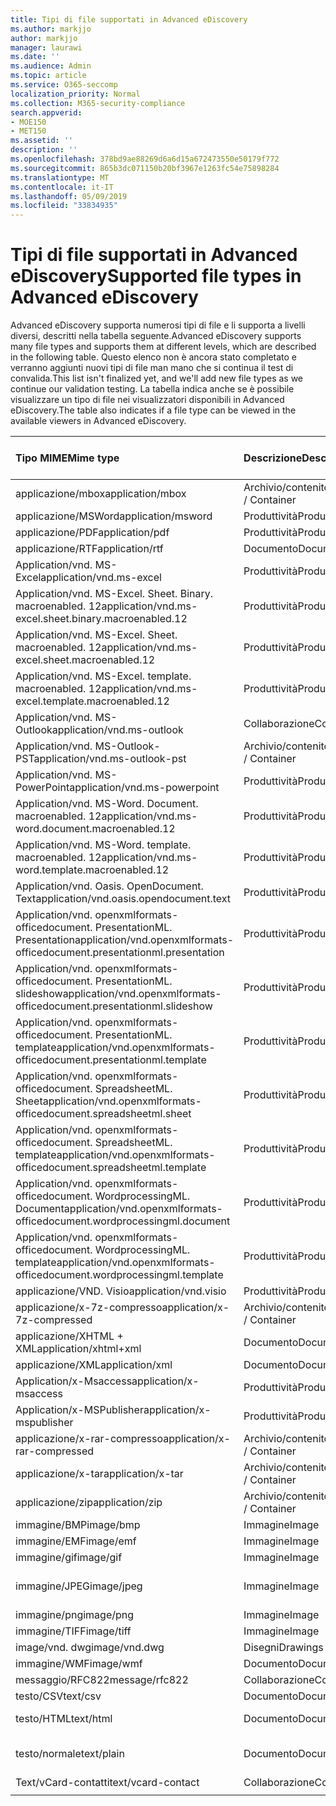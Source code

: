 ```yaml
---
title: Tipi di file supportati in Advanced eDiscovery
ms.author: markjjo
author: markjjo
manager: laurawi
ms.date: ''
ms.audience: Admin
ms.topic: article
ms.service: O365-seccomp
localization_priority: Normal
ms.collection: M365-security-compliance
search.appverid:
- MOE150
- MET150
ms.assetid: ''
description: ''
ms.openlocfilehash: 378bd9ae88269d6a6d15a672473550e50179f772
ms.sourcegitcommit: 865b3dc071150b20bf3967e1263fc54e75898284
ms.translationtype: MT
ms.contentlocale: it-IT
ms.lasthandoff: 05/09/2019
ms.locfileid: "33834935"
---
```

# <a name="supported-file-types-in-advanced-ediscovery"></a><span data-ttu-id="77dfa-102">Tipi di file supportati in Advanced eDiscovery</span><span class="sxs-lookup"><span data-stu-id="77dfa-102">Supported file types in Advanced eDiscovery</span></span>

<span data-ttu-id="77dfa-103">Advanced eDiscovery supporta numerosi tipi di file e li supporta a livelli diversi, descritti nella tabella seguente.</span><span class="sxs-lookup"><span data-stu-id="77dfa-103">Advanced eDiscovery supports many file types and supports them at different levels, which are described in the following table.</span></span> <span data-ttu-id="77dfa-104">Questo elenco non è ancora stato completato e verranno aggiunti nuovi tipi di file man mano che si continua il test di convalida.</span><span class="sxs-lookup"><span data-stu-id="77dfa-104">This list isn't finalized yet, and we'll add new file types as we continue our validation testing.</span></span> <span data-ttu-id="77dfa-105">La tabella indica anche se è possibile visualizzare un tipo di file nei visualizzatori disponibili in Advanced eDiscovery.</span><span class="sxs-lookup"><span data-stu-id="77dfa-105">The table also indicates if a file type can be viewed in the available viewers in Advanced eDiscovery.</span></span>

| <span data-ttu-id="77dfa-106">Tipo MIME</span><span class="sxs-lookup"><span data-stu-id="77dfa-106">Mime type</span></span> | <span data-ttu-id="77dfa-107">Descrizione</span><span class="sxs-lookup"><span data-stu-id="77dfa-107">Description</span></span> | <span data-ttu-id="77dfa-108">Visualizzatore nativo</span><span class="sxs-lookup"><span data-stu-id="77dfa-108">Native viewer</span></span> | <span data-ttu-id="77dfa-109">Visualizzatore di testo</span><span class="sxs-lookup"><span data-stu-id="77dfa-109">Text viewer</span></span> | <span data-ttu-id="77dfa-110">Visualizzatore annotazioni</span><span class="sxs-lookup"><span data-stu-id="77dfa-110">Annotate viewer</span></span> | <span data-ttu-id="77dfa-111">Estrazione del contenitore</span><span class="sxs-lookup"><span data-stu-id="77dfa-111">Container extraction</span></span> | <span data-ttu-id="77dfa-112">Estensioni</span><span class="sxs-lookup"><span data-stu-id="77dfa-112">Extensions</span></span> |
| :- | :- | :- | :- | :- | :- | :- |
| <span data-ttu-id="77dfa-113">applicazione/mbox</span><span class="sxs-lookup"><span data-stu-id="77dfa-113">application/mbox</span></span> | <span data-ttu-id="77dfa-114">Archivio/contenitore</span><span class="sxs-lookup"><span data-stu-id="77dfa-114">Archive / Container</span></span> |  |  |  | <span data-ttu-id="77dfa-115">Sì</span><span class="sxs-lookup"><span data-stu-id="77dfa-115">Yes</span></span> | <span data-ttu-id="77dfa-116">. mbox</span><span class="sxs-lookup"><span data-stu-id="77dfa-116">.mbox</span></span> |
| <span data-ttu-id="77dfa-117">applicazione/MSWord</span><span class="sxs-lookup"><span data-stu-id="77dfa-117">application/msword</span></span> | <span data-ttu-id="77dfa-118">Produttività</span><span class="sxs-lookup"><span data-stu-id="77dfa-118">Productivity</span></span> | <span data-ttu-id="77dfa-119">Sì</span><span class="sxs-lookup"><span data-stu-id="77dfa-119">Yes</span></span> | <span data-ttu-id="77dfa-120">Sì</span><span class="sxs-lookup"><span data-stu-id="77dfa-120">Yes</span></span> | <span data-ttu-id="77dfa-121">Sì</span><span class="sxs-lookup"><span data-stu-id="77dfa-121">Yes</span></span> |  | <span data-ttu-id="77dfa-122">. doc;. dat</span><span class="sxs-lookup"><span data-stu-id="77dfa-122">.doc; .dat</span></span> |
| <span data-ttu-id="77dfa-123">applicazione/PDF</span><span class="sxs-lookup"><span data-stu-id="77dfa-123">application/pdf</span></span> | <span data-ttu-id="77dfa-124">Produttività</span><span class="sxs-lookup"><span data-stu-id="77dfa-124">Productivity</span></span> | <span data-ttu-id="77dfa-125">Sì</span><span class="sxs-lookup"><span data-stu-id="77dfa-125">Yes</span></span> | <span data-ttu-id="77dfa-126">Sì</span><span class="sxs-lookup"><span data-stu-id="77dfa-126">Yes</span></span> | <span data-ttu-id="77dfa-127">Sì</span><span class="sxs-lookup"><span data-stu-id="77dfa-127">Yes</span></span> |  | <span data-ttu-id="77dfa-128">.pdf</span><span class="sxs-lookup"><span data-stu-id="77dfa-128">.pdf</span></span> |
| <span data-ttu-id="77dfa-129">applicazione/RTF</span><span class="sxs-lookup"><span data-stu-id="77dfa-129">application/rtf</span></span> | <span data-ttu-id="77dfa-130">Documento</span><span class="sxs-lookup"><span data-stu-id="77dfa-130">Document</span></span> | <span data-ttu-id="77dfa-131">Sì</span><span class="sxs-lookup"><span data-stu-id="77dfa-131">Yes</span></span> | <span data-ttu-id="77dfa-132">Sì</span><span class="sxs-lookup"><span data-stu-id="77dfa-132">Yes</span></span> | <span data-ttu-id="77dfa-133">Sì</span><span class="sxs-lookup"><span data-stu-id="77dfa-133">Yes</span></span> |  | <span data-ttu-id="77dfa-134">. RTF;. doc</span><span class="sxs-lookup"><span data-stu-id="77dfa-134">.rtf;.doc</span></span> |
| <span data-ttu-id="77dfa-135">Application/vnd. MS-Excel</span><span class="sxs-lookup"><span data-stu-id="77dfa-135">application/vnd.ms-excel</span></span> | <span data-ttu-id="77dfa-136">Produttività</span><span class="sxs-lookup"><span data-stu-id="77dfa-136">Productivity</span></span> | <span data-ttu-id="77dfa-137">Sì</span><span class="sxs-lookup"><span data-stu-id="77dfa-137">Yes</span></span> | <span data-ttu-id="77dfa-138">Sì</span><span class="sxs-lookup"><span data-stu-id="77dfa-138">Yes</span></span> | <span data-ttu-id="77dfa-139">Sì</span><span class="sxs-lookup"><span data-stu-id="77dfa-139">Yes</span></span> |  | <span data-ttu-id="77dfa-140">. xls;. dat</span><span class="sxs-lookup"><span data-stu-id="77dfa-140">.xls; .dat</span></span> |
| <span data-ttu-id="77dfa-141">Application/vnd. MS-Excel. Sheet. Binary. macroenabled. 12</span><span class="sxs-lookup"><span data-stu-id="77dfa-141">application/vnd.ms-excel.sheet.binary.macroenabled.12</span></span> | <span data-ttu-id="77dfa-142">Produttività</span><span class="sxs-lookup"><span data-stu-id="77dfa-142">Productivity</span></span> | <span data-ttu-id="77dfa-143">Sì</span><span class="sxs-lookup"><span data-stu-id="77dfa-143">Yes</span></span> | <span data-ttu-id="77dfa-144">Sì</span><span class="sxs-lookup"><span data-stu-id="77dfa-144">Yes</span></span> | <span data-ttu-id="77dfa-145">No</span><span class="sxs-lookup"><span data-stu-id="77dfa-145">No</span></span> |  | <span data-ttu-id="77dfa-146">. xlsb</span><span class="sxs-lookup"><span data-stu-id="77dfa-146">.xlsb</span></span> |
| <span data-ttu-id="77dfa-147">Application/vnd. MS-Excel. Sheet. macroenabled. 12</span><span class="sxs-lookup"><span data-stu-id="77dfa-147">application/vnd.ms-excel.sheet.macroenabled.12</span></span> | <span data-ttu-id="77dfa-148">Produttività</span><span class="sxs-lookup"><span data-stu-id="77dfa-148">Productivity</span></span> | <span data-ttu-id="77dfa-149">Sì</span><span class="sxs-lookup"><span data-stu-id="77dfa-149">Yes</span></span> | <span data-ttu-id="77dfa-150">Sì</span><span class="sxs-lookup"><span data-stu-id="77dfa-150">Yes</span></span> | <span data-ttu-id="77dfa-151">Sì</span><span class="sxs-lookup"><span data-stu-id="77dfa-151">Yes</span></span> |  | <span data-ttu-id="77dfa-152">. xlsm</span><span class="sxs-lookup"><span data-stu-id="77dfa-152">.xlsm</span></span> |
| <span data-ttu-id="77dfa-153">Application/vnd. MS-Excel. template. macroenabled. 12</span><span class="sxs-lookup"><span data-stu-id="77dfa-153">application/vnd.ms-excel.template.macroenabled.12</span></span> | <span data-ttu-id="77dfa-154">Produttività</span><span class="sxs-lookup"><span data-stu-id="77dfa-154">Productivity</span></span> | <span data-ttu-id="77dfa-155">No</span><span class="sxs-lookup"><span data-stu-id="77dfa-155">No</span></span> | <span data-ttu-id="77dfa-156">Sì</span><span class="sxs-lookup"><span data-stu-id="77dfa-156">Yes</span></span> | <span data-ttu-id="77dfa-157">No</span><span class="sxs-lookup"><span data-stu-id="77dfa-157">No</span></span> |  | <span data-ttu-id="77dfa-158">. xltm</span><span class="sxs-lookup"><span data-stu-id="77dfa-158">.xltm</span></span> |
| <span data-ttu-id="77dfa-159">Application/vnd. MS-Outlook</span><span class="sxs-lookup"><span data-stu-id="77dfa-159">application/vnd.ms-outlook</span></span> | <span data-ttu-id="77dfa-160">Collaborazione</span><span class="sxs-lookup"><span data-stu-id="77dfa-160">Collaboration</span></span> | <span data-ttu-id="77dfa-161">Sì</span><span class="sxs-lookup"><span data-stu-id="77dfa-161">Yes</span></span> | <span data-ttu-id="77dfa-162">Sì</span><span class="sxs-lookup"><span data-stu-id="77dfa-162">Yes</span></span> | <span data-ttu-id="77dfa-163">Sì</span><span class="sxs-lookup"><span data-stu-id="77dfa-163">Yes</span></span> |  | <span data-ttu-id="77dfa-164">. msg</span><span class="sxs-lookup"><span data-stu-id="77dfa-164">.msg</span></span> |
| <span data-ttu-id="77dfa-165">Application/vnd. MS-Outlook-PST</span><span class="sxs-lookup"><span data-stu-id="77dfa-165">application/vnd.ms-outlook-pst</span></span> | <span data-ttu-id="77dfa-166">Archivio/contenitore</span><span class="sxs-lookup"><span data-stu-id="77dfa-166">Archive / Container</span></span> |  |  |  | <span data-ttu-id="77dfa-167">Sì</span><span class="sxs-lookup"><span data-stu-id="77dfa-167">Yes</span></span> | <span data-ttu-id="77dfa-168">file con estensione pst</span><span class="sxs-lookup"><span data-stu-id="77dfa-168">.pst</span></span> |
| <span data-ttu-id="77dfa-169">Application/vnd. MS-PowerPoint</span><span class="sxs-lookup"><span data-stu-id="77dfa-169">application/vnd.ms-powerpoint</span></span> | <span data-ttu-id="77dfa-170">Produttività</span><span class="sxs-lookup"><span data-stu-id="77dfa-170">Productivity</span></span> | <span data-ttu-id="77dfa-171">Sì</span><span class="sxs-lookup"><span data-stu-id="77dfa-171">Yes</span></span> | <span data-ttu-id="77dfa-172">Sì</span><span class="sxs-lookup"><span data-stu-id="77dfa-172">Yes</span></span> | <span data-ttu-id="77dfa-173">Sì</span><span class="sxs-lookup"><span data-stu-id="77dfa-173">Yes</span></span> |  | <span data-ttu-id="77dfa-174">. ppt,. PPS;. POT</span><span class="sxs-lookup"><span data-stu-id="77dfa-174">.ppt; .pps;.pot</span></span> |
| <span data-ttu-id="77dfa-175">Application/vnd. MS-Word. Document. macroenabled. 12</span><span class="sxs-lookup"><span data-stu-id="77dfa-175">application/vnd.ms-word.document.macroenabled.12</span></span> | <span data-ttu-id="77dfa-176">Produttività</span><span class="sxs-lookup"><span data-stu-id="77dfa-176">Productivity</span></span> | <span data-ttu-id="77dfa-177">Sì</span><span class="sxs-lookup"><span data-stu-id="77dfa-177">Yes</span></span> | <span data-ttu-id="77dfa-178">Sì</span><span class="sxs-lookup"><span data-stu-id="77dfa-178">Yes</span></span> | <span data-ttu-id="77dfa-179">Sì</span><span class="sxs-lookup"><span data-stu-id="77dfa-179">Yes</span></span> |  | <span data-ttu-id="77dfa-180">.docm</span><span class="sxs-lookup"><span data-stu-id="77dfa-180">.docm</span></span> |
| <span data-ttu-id="77dfa-181">Application/vnd. MS-Word. template. macroenabled. 12</span><span class="sxs-lookup"><span data-stu-id="77dfa-181">application/vnd.ms-word.template.macroenabled.12</span></span> | <span data-ttu-id="77dfa-182">Produttività</span><span class="sxs-lookup"><span data-stu-id="77dfa-182">Productivity</span></span> | <span data-ttu-id="77dfa-183">Sì</span><span class="sxs-lookup"><span data-stu-id="77dfa-183">Yes</span></span> | <span data-ttu-id="77dfa-184">Sì</span><span class="sxs-lookup"><span data-stu-id="77dfa-184">Yes</span></span> | <span data-ttu-id="77dfa-185">Sì</span><span class="sxs-lookup"><span data-stu-id="77dfa-185">Yes</span></span> |  | <span data-ttu-id="77dfa-186">. dotm</span><span class="sxs-lookup"><span data-stu-id="77dfa-186">.dotm</span></span> |
| <span data-ttu-id="77dfa-187">Application/vnd. Oasis. OpenDocument. Text</span><span class="sxs-lookup"><span data-stu-id="77dfa-187">application/vnd.oasis.opendocument.text</span></span> | <span data-ttu-id="77dfa-188">Produttività</span><span class="sxs-lookup"><span data-stu-id="77dfa-188">Productivity</span></span> | <span data-ttu-id="77dfa-189">Sì</span><span class="sxs-lookup"><span data-stu-id="77dfa-189">Yes</span></span> | <span data-ttu-id="77dfa-190">Sì</span><span class="sxs-lookup"><span data-stu-id="77dfa-190">Yes</span></span> | <span data-ttu-id="77dfa-191">Sì</span><span class="sxs-lookup"><span data-stu-id="77dfa-191">Yes</span></span> |  | <span data-ttu-id="77dfa-192">ODT</span><span class="sxs-lookup"><span data-stu-id="77dfa-192">.odt;</span></span>  |
| <span data-ttu-id="77dfa-193">Application/vnd. openxmlformats-officedocument. PresentationML. Presentation</span><span class="sxs-lookup"><span data-stu-id="77dfa-193">application/vnd.openxmlformats-officedocument.presentationml.presentation</span></span> | <span data-ttu-id="77dfa-194">Produttività</span><span class="sxs-lookup"><span data-stu-id="77dfa-194">Productivity</span></span> | <span data-ttu-id="77dfa-195">Sì</span><span class="sxs-lookup"><span data-stu-id="77dfa-195">Yes</span></span> | <span data-ttu-id="77dfa-196">Sì</span><span class="sxs-lookup"><span data-stu-id="77dfa-196">Yes</span></span> | <span data-ttu-id="77dfa-197">Sì</span><span class="sxs-lookup"><span data-stu-id="77dfa-197">Yes</span></span> |  | <span data-ttu-id="77dfa-198">.pptx</span><span class="sxs-lookup"><span data-stu-id="77dfa-198">.pptx</span></span> |
| <span data-ttu-id="77dfa-199">Application/vnd. openxmlformats-officedocument. PresentationML. slideshow</span><span class="sxs-lookup"><span data-stu-id="77dfa-199">application/vnd.openxmlformats-officedocument.presentationml.slideshow</span></span> | <span data-ttu-id="77dfa-200">Produttività</span><span class="sxs-lookup"><span data-stu-id="77dfa-200">Productivity</span></span> | <span data-ttu-id="77dfa-201">Sì</span><span class="sxs-lookup"><span data-stu-id="77dfa-201">Yes</span></span> | <span data-ttu-id="77dfa-202">Sì</span><span class="sxs-lookup"><span data-stu-id="77dfa-202">Yes</span></span> | <span data-ttu-id="77dfa-203">Sì</span><span class="sxs-lookup"><span data-stu-id="77dfa-203">Yes</span></span> |  | <span data-ttu-id="77dfa-204">. ppsx</span><span class="sxs-lookup"><span data-stu-id="77dfa-204">.ppsx</span></span> |
| <span data-ttu-id="77dfa-205">Application/vnd. openxmlformats-officedocument. PresentationML. template</span><span class="sxs-lookup"><span data-stu-id="77dfa-205">application/vnd.openxmlformats-officedocument.presentationml.template</span></span> | <span data-ttu-id="77dfa-206">Produttività</span><span class="sxs-lookup"><span data-stu-id="77dfa-206">Productivity</span></span> | <span data-ttu-id="77dfa-207">Sì</span><span class="sxs-lookup"><span data-stu-id="77dfa-207">Yes</span></span> | <span data-ttu-id="77dfa-208">Sì</span><span class="sxs-lookup"><span data-stu-id="77dfa-208">Yes</span></span> | <span data-ttu-id="77dfa-209">Sì</span><span class="sxs-lookup"><span data-stu-id="77dfa-209">Yes</span></span> |  | <span data-ttu-id="77dfa-210">. potx</span><span class="sxs-lookup"><span data-stu-id="77dfa-210">.potx</span></span> |
| <span data-ttu-id="77dfa-211">Application/vnd. openxmlformats-officedocument. SpreadsheetML. Sheet</span><span class="sxs-lookup"><span data-stu-id="77dfa-211">application/vnd.openxmlformats-officedocument.spreadsheetml.sheet</span></span> | <span data-ttu-id="77dfa-212">Produttività</span><span class="sxs-lookup"><span data-stu-id="77dfa-212">Productivity</span></span> | <span data-ttu-id="77dfa-213">Sì</span><span class="sxs-lookup"><span data-stu-id="77dfa-213">Yes</span></span> | <span data-ttu-id="77dfa-214">Sì</span><span class="sxs-lookup"><span data-stu-id="77dfa-214">Yes</span></span> | <span data-ttu-id="77dfa-215">Sì</span><span class="sxs-lookup"><span data-stu-id="77dfa-215">Yes</span></span> |  | <span data-ttu-id="77dfa-216">XLSX</span><span class="sxs-lookup"><span data-stu-id="77dfa-216">.xlsx</span></span> |
| <span data-ttu-id="77dfa-217">Application/vnd. openxmlformats-officedocument. SpreadsheetML. template</span><span class="sxs-lookup"><span data-stu-id="77dfa-217">application/vnd.openxmlformats-officedocument.spreadsheetml.template</span></span> | <span data-ttu-id="77dfa-218">Produttività</span><span class="sxs-lookup"><span data-stu-id="77dfa-218">Productivity</span></span> | <span data-ttu-id="77dfa-219">Sì</span><span class="sxs-lookup"><span data-stu-id="77dfa-219">Yes</span></span> | <span data-ttu-id="77dfa-220">Sì</span><span class="sxs-lookup"><span data-stu-id="77dfa-220">Yes</span></span> | <span data-ttu-id="77dfa-221">Sì</span><span class="sxs-lookup"><span data-stu-id="77dfa-221">Yes</span></span> |  | <span data-ttu-id="77dfa-222">. xltx</span><span class="sxs-lookup"><span data-stu-id="77dfa-222">.xltx</span></span> |
| <span data-ttu-id="77dfa-223">Application/vnd. openxmlformats-officedocument. WordprocessingML. Document</span><span class="sxs-lookup"><span data-stu-id="77dfa-223">application/vnd.openxmlformats-officedocument.wordprocessingml.document</span></span> | <span data-ttu-id="77dfa-224">Produttività</span><span class="sxs-lookup"><span data-stu-id="77dfa-224">Productivity</span></span> | <span data-ttu-id="77dfa-225">Sì</span><span class="sxs-lookup"><span data-stu-id="77dfa-225">Yes</span></span> | <span data-ttu-id="77dfa-226">Sì</span><span class="sxs-lookup"><span data-stu-id="77dfa-226">Yes</span></span> | <span data-ttu-id="77dfa-227">Sì</span><span class="sxs-lookup"><span data-stu-id="77dfa-227">Yes</span></span> |  | <span data-ttu-id="77dfa-228">. docx</span><span class="sxs-lookup"><span data-stu-id="77dfa-228">.docx</span></span> |
| <span data-ttu-id="77dfa-229">Application/vnd. openxmlformats-officedocument. WordprocessingML. template</span><span class="sxs-lookup"><span data-stu-id="77dfa-229">application/vnd.openxmlformats-officedocument.wordprocessingml.template</span></span> | <span data-ttu-id="77dfa-230">Produttività</span><span class="sxs-lookup"><span data-stu-id="77dfa-230">Productivity</span></span> | <span data-ttu-id="77dfa-231">Sì</span><span class="sxs-lookup"><span data-stu-id="77dfa-231">Yes</span></span> | <span data-ttu-id="77dfa-232">Sì</span><span class="sxs-lookup"><span data-stu-id="77dfa-232">Yes</span></span> | <span data-ttu-id="77dfa-233">Sì</span><span class="sxs-lookup"><span data-stu-id="77dfa-233">Yes</span></span> |  | <span data-ttu-id="77dfa-234">. dotx</span><span class="sxs-lookup"><span data-stu-id="77dfa-234">.dotx</span></span> |
| <span data-ttu-id="77dfa-235">applicazione/VND. Visio</span><span class="sxs-lookup"><span data-stu-id="77dfa-235">application/vnd.visio</span></span> | <span data-ttu-id="77dfa-236">Produttività</span><span class="sxs-lookup"><span data-stu-id="77dfa-236">Productivity</span></span> | <span data-ttu-id="77dfa-237">Sì</span><span class="sxs-lookup"><span data-stu-id="77dfa-237">Yes</span></span> | <span data-ttu-id="77dfa-238">Sì</span><span class="sxs-lookup"><span data-stu-id="77dfa-238">Yes</span></span> | <span data-ttu-id="77dfa-239">Sì</span><span class="sxs-lookup"><span data-stu-id="77dfa-239">Yes</span></span> |  | <span data-ttu-id="77dfa-240">. vsd</span><span class="sxs-lookup"><span data-stu-id="77dfa-240">.vsd</span></span> |
| <span data-ttu-id="77dfa-241">applicazione/x-7z-compresso</span><span class="sxs-lookup"><span data-stu-id="77dfa-241">application/x-7z-compressed</span></span> | <span data-ttu-id="77dfa-242">Archivio/contenitore</span><span class="sxs-lookup"><span data-stu-id="77dfa-242">Archive / Container</span></span> |  |  |  | <span data-ttu-id="77dfa-243">Sì</span><span class="sxs-lookup"><span data-stu-id="77dfa-243">Yes</span></span> | <span data-ttu-id="77dfa-244">.7z</span><span class="sxs-lookup"><span data-stu-id="77dfa-244">.7z</span></span> |
| <span data-ttu-id="77dfa-245">applicazione/XHTML + XML</span><span class="sxs-lookup"><span data-stu-id="77dfa-245">application/xhtml+xml</span></span> | <span data-ttu-id="77dfa-246">Documento</span><span class="sxs-lookup"><span data-stu-id="77dfa-246">Document</span></span> | <span data-ttu-id="77dfa-247">Sì</span><span class="sxs-lookup"><span data-stu-id="77dfa-247">Yes</span></span> | <span data-ttu-id="77dfa-248">Sì</span><span class="sxs-lookup"><span data-stu-id="77dfa-248">Yes</span></span> | <span data-ttu-id="77dfa-249">Sì</span><span class="sxs-lookup"><span data-stu-id="77dfa-249">Yes</span></span> |  | <span data-ttu-id="77dfa-250">. XHTML</span><span class="sxs-lookup"><span data-stu-id="77dfa-250">.xhtml</span></span> |
| <span data-ttu-id="77dfa-251">applicazione/XML</span><span class="sxs-lookup"><span data-stu-id="77dfa-251">application/xml</span></span> | <span data-ttu-id="77dfa-252">Documento</span><span class="sxs-lookup"><span data-stu-id="77dfa-252">Document</span></span> | <span data-ttu-id="77dfa-253">Sì</span><span class="sxs-lookup"><span data-stu-id="77dfa-253">Yes</span></span> | <span data-ttu-id="77dfa-254">Sì</span><span class="sxs-lookup"><span data-stu-id="77dfa-254">Yes</span></span> | <span data-ttu-id="77dfa-255">Sì</span><span class="sxs-lookup"><span data-stu-id="77dfa-255">Yes</span></span> |  | <span data-ttu-id="77dfa-256">. XML</span><span class="sxs-lookup"><span data-stu-id="77dfa-256">.xml</span></span> |
| <span data-ttu-id="77dfa-257">Application/x-Msaccess</span><span class="sxs-lookup"><span data-stu-id="77dfa-257">application/x-msaccess</span></span> | <span data-ttu-id="77dfa-258">Produttività</span><span class="sxs-lookup"><span data-stu-id="77dfa-258">Productivity</span></span> | <span data-ttu-id="77dfa-259">Sì</span><span class="sxs-lookup"><span data-stu-id="77dfa-259">Yes</span></span> | <span data-ttu-id="77dfa-260">Sì</span><span class="sxs-lookup"><span data-stu-id="77dfa-260">Yes</span></span> | <span data-ttu-id="77dfa-261">Sì</span><span class="sxs-lookup"><span data-stu-id="77dfa-261">Yes</span></span> |  | <span data-ttu-id="77dfa-262">. mdb</span><span class="sxs-lookup"><span data-stu-id="77dfa-262">.mdb</span></span> |
| <span data-ttu-id="77dfa-263">Application/x-MSPublisher</span><span class="sxs-lookup"><span data-stu-id="77dfa-263">application/x-mspublisher</span></span> | <span data-ttu-id="77dfa-264">Produttività</span><span class="sxs-lookup"><span data-stu-id="77dfa-264">Productivity</span></span> | <span data-ttu-id="77dfa-265">Sì</span><span class="sxs-lookup"><span data-stu-id="77dfa-265">Yes</span></span> | <span data-ttu-id="77dfa-266">Sì</span><span class="sxs-lookup"><span data-stu-id="77dfa-266">Yes</span></span> | <span data-ttu-id="77dfa-267">Sì</span><span class="sxs-lookup"><span data-stu-id="77dfa-267">Yes</span></span> |  | <span data-ttu-id="77dfa-268">. pub</span><span class="sxs-lookup"><span data-stu-id="77dfa-268">.pub</span></span> |
| <span data-ttu-id="77dfa-269">applicazione/x-rar-compresso</span><span class="sxs-lookup"><span data-stu-id="77dfa-269">application/x-rar-compressed</span></span> | <span data-ttu-id="77dfa-270">Archivio/contenitore</span><span class="sxs-lookup"><span data-stu-id="77dfa-270">Archive / Container</span></span> |  |  |  | <span data-ttu-id="77dfa-271">Sì</span><span class="sxs-lookup"><span data-stu-id="77dfa-271">Yes</span></span> | <span data-ttu-id="77dfa-272">. rar</span><span class="sxs-lookup"><span data-stu-id="77dfa-272">.rar</span></span> |
| <span data-ttu-id="77dfa-273">applicazione/x-tar</span><span class="sxs-lookup"><span data-stu-id="77dfa-273">application/x-tar</span></span> | <span data-ttu-id="77dfa-274">Archivio/contenitore</span><span class="sxs-lookup"><span data-stu-id="77dfa-274">Archive / Container</span></span> |  |  |  | <span data-ttu-id="77dfa-275">Sì</span><span class="sxs-lookup"><span data-stu-id="77dfa-275">Yes</span></span> | <span data-ttu-id="77dfa-276">. tar</span><span class="sxs-lookup"><span data-stu-id="77dfa-276">.tar</span></span> |
| <span data-ttu-id="77dfa-277">applicazione/zip</span><span class="sxs-lookup"><span data-stu-id="77dfa-277">application/zip</span></span> | <span data-ttu-id="77dfa-278">Archivio/contenitore</span><span class="sxs-lookup"><span data-stu-id="77dfa-278">Archive / Container</span></span> |  |  |  | <span data-ttu-id="77dfa-279">Sì</span><span class="sxs-lookup"><span data-stu-id="77dfa-279">Yes</span></span> | <span data-ttu-id="77dfa-280">. zip</span><span class="sxs-lookup"><span data-stu-id="77dfa-280">.zip</span></span> |
| <span data-ttu-id="77dfa-281">immagine/BMP</span><span class="sxs-lookup"><span data-stu-id="77dfa-281">image/bmp</span></span> | <span data-ttu-id="77dfa-282">Immagine</span><span class="sxs-lookup"><span data-stu-id="77dfa-282">Image</span></span> | <span data-ttu-id="77dfa-283">Sì</span><span class="sxs-lookup"><span data-stu-id="77dfa-283">Yes</span></span> | <span data-ttu-id="77dfa-284">Sì</span><span class="sxs-lookup"><span data-stu-id="77dfa-284">Yes</span></span> | <span data-ttu-id="77dfa-285">Sì</span><span class="sxs-lookup"><span data-stu-id="77dfa-285">Yes</span></span> |  | <span data-ttu-id="77dfa-286">. bmp</span><span class="sxs-lookup"><span data-stu-id="77dfa-286">.bmp</span></span> |
| <span data-ttu-id="77dfa-287">immagine/EMF</span><span class="sxs-lookup"><span data-stu-id="77dfa-287">image/emf</span></span> | <span data-ttu-id="77dfa-288">Immagine</span><span class="sxs-lookup"><span data-stu-id="77dfa-288">Image</span></span> | <span data-ttu-id="77dfa-289">Sì</span><span class="sxs-lookup"><span data-stu-id="77dfa-289">Yes</span></span> | <span data-ttu-id="77dfa-290">Sì</span><span class="sxs-lookup"><span data-stu-id="77dfa-290">Yes</span></span> | <span data-ttu-id="77dfa-291">Sì</span><span class="sxs-lookup"><span data-stu-id="77dfa-291">Yes</span></span> |  | <span data-ttu-id="77dfa-292">EMF</span><span class="sxs-lookup"><span data-stu-id="77dfa-292">.emf</span></span> |
| <span data-ttu-id="77dfa-293">immagine/gif</span><span class="sxs-lookup"><span data-stu-id="77dfa-293">image/gif</span></span> | <span data-ttu-id="77dfa-294">Immagine</span><span class="sxs-lookup"><span data-stu-id="77dfa-294">Image</span></span> | <span data-ttu-id="77dfa-295">Sì</span><span class="sxs-lookup"><span data-stu-id="77dfa-295">Yes</span></span> | <span data-ttu-id="77dfa-296">Sì</span><span class="sxs-lookup"><span data-stu-id="77dfa-296">Yes</span></span> | <span data-ttu-id="77dfa-297">Sì</span><span class="sxs-lookup"><span data-stu-id="77dfa-297">Yes</span></span> |  | <span data-ttu-id="77dfa-298">. gif</span><span class="sxs-lookup"><span data-stu-id="77dfa-298">.gif</span></span> |
| <span data-ttu-id="77dfa-299">immagine/JPEG</span><span class="sxs-lookup"><span data-stu-id="77dfa-299">image/jpeg</span></span> | <span data-ttu-id="77dfa-300">Immagine</span><span class="sxs-lookup"><span data-stu-id="77dfa-300">Image</span></span> | <span data-ttu-id="77dfa-301">Sì</span><span class="sxs-lookup"><span data-stu-id="77dfa-301">Yes</span></span> | <span data-ttu-id="77dfa-302">Sì</span><span class="sxs-lookup"><span data-stu-id="77dfa-302">Yes</span></span> | <span data-ttu-id="77dfa-303">Sì</span><span class="sxs-lookup"><span data-stu-id="77dfa-303">Yes</span></span> |  | <span data-ttu-id="77dfa-304">. jpg;. jpeg;. dat;. jpgt</span><span class="sxs-lookup"><span data-stu-id="77dfa-304">.jpg; .jpeg; .dat;.jpgt</span></span> |
| <span data-ttu-id="77dfa-305">immagine/png</span><span class="sxs-lookup"><span data-stu-id="77dfa-305">image/png</span></span> | <span data-ttu-id="77dfa-306">Immagine</span><span class="sxs-lookup"><span data-stu-id="77dfa-306">Image</span></span> | <span data-ttu-id="77dfa-307">Sì</span><span class="sxs-lookup"><span data-stu-id="77dfa-307">Yes</span></span> | <span data-ttu-id="77dfa-308">Sì</span><span class="sxs-lookup"><span data-stu-id="77dfa-308">Yes</span></span> | <span data-ttu-id="77dfa-309">Sì</span><span class="sxs-lookup"><span data-stu-id="77dfa-309">Yes</span></span> |  | <span data-ttu-id="77dfa-310">. png</span><span class="sxs-lookup"><span data-stu-id="77dfa-310">.png</span></span> |
| <span data-ttu-id="77dfa-311">immagine/TIFF</span><span class="sxs-lookup"><span data-stu-id="77dfa-311">image/tiff</span></span> | <span data-ttu-id="77dfa-312">Immagine</span><span class="sxs-lookup"><span data-stu-id="77dfa-312">Image</span></span> | <span data-ttu-id="77dfa-313">Sì</span><span class="sxs-lookup"><span data-stu-id="77dfa-313">Yes</span></span> | <span data-ttu-id="77dfa-314">Sì</span><span class="sxs-lookup"><span data-stu-id="77dfa-314">Yes</span></span> | <span data-ttu-id="77dfa-315">Sì</span><span class="sxs-lookup"><span data-stu-id="77dfa-315">Yes</span></span> |  | <span data-ttu-id="77dfa-316">TIF</span><span class="sxs-lookup"><span data-stu-id="77dfa-316">.tif</span></span> |
| <span data-ttu-id="77dfa-317">image/vnd. dwg</span><span class="sxs-lookup"><span data-stu-id="77dfa-317">image/vnd.dwg</span></span> | <span data-ttu-id="77dfa-318">Disegni</span><span class="sxs-lookup"><span data-stu-id="77dfa-318">Drawings</span></span> | <span data-ttu-id="77dfa-319">Sì</span><span class="sxs-lookup"><span data-stu-id="77dfa-319">Yes</span></span> | <span data-ttu-id="77dfa-320">Sì</span><span class="sxs-lookup"><span data-stu-id="77dfa-320">Yes</span></span> | <span data-ttu-id="77dfa-321">Sì</span><span class="sxs-lookup"><span data-stu-id="77dfa-321">Yes</span></span> |  | <span data-ttu-id="77dfa-322">. dwg;. DXF</span><span class="sxs-lookup"><span data-stu-id="77dfa-322">.dwg;.dxf;</span></span> |
| <span data-ttu-id="77dfa-323">immagine/WMF</span><span class="sxs-lookup"><span data-stu-id="77dfa-323">image/wmf</span></span> | <span data-ttu-id="77dfa-324">Documento</span><span class="sxs-lookup"><span data-stu-id="77dfa-324">Document</span></span> | <span data-ttu-id="77dfa-325">Sì</span><span class="sxs-lookup"><span data-stu-id="77dfa-325">Yes</span></span> | <span data-ttu-id="77dfa-326">Sì</span><span class="sxs-lookup"><span data-stu-id="77dfa-326">Yes</span></span> | <span data-ttu-id="77dfa-327">Sì</span><span class="sxs-lookup"><span data-stu-id="77dfa-327">Yes</span></span> |  | <span data-ttu-id="77dfa-328">. wmf</span><span class="sxs-lookup"><span data-stu-id="77dfa-328">.wmf</span></span> |
| <span data-ttu-id="77dfa-329">messaggio/RFC822</span><span class="sxs-lookup"><span data-stu-id="77dfa-329">message/rfc822</span></span> | <span data-ttu-id="77dfa-330">Collaborazione</span><span class="sxs-lookup"><span data-stu-id="77dfa-330">Collaboration</span></span> | <span data-ttu-id="77dfa-331">Sì</span><span class="sxs-lookup"><span data-stu-id="77dfa-331">Yes</span></span> | <span data-ttu-id="77dfa-332">Sì</span><span class="sxs-lookup"><span data-stu-id="77dfa-332">Yes</span></span> | <span data-ttu-id="77dfa-333">Sì</span><span class="sxs-lookup"><span data-stu-id="77dfa-333">Yes</span></span> |  | <span data-ttu-id="77dfa-334">. eml</span><span class="sxs-lookup"><span data-stu-id="77dfa-334">.eml</span></span> |
| <span data-ttu-id="77dfa-335">testo/CSV</span><span class="sxs-lookup"><span data-stu-id="77dfa-335">text/csv</span></span> | <span data-ttu-id="77dfa-336">Documento</span><span class="sxs-lookup"><span data-stu-id="77dfa-336">Document</span></span> | <span data-ttu-id="77dfa-337">Sì</span><span class="sxs-lookup"><span data-stu-id="77dfa-337">Yes</span></span> | <span data-ttu-id="77dfa-338">Sì</span><span class="sxs-lookup"><span data-stu-id="77dfa-338">Yes</span></span> | <span data-ttu-id="77dfa-339">Sì</span><span class="sxs-lookup"><span data-stu-id="77dfa-339">Yes</span></span> |  | <span data-ttu-id="77dfa-340">. csv</span><span class="sxs-lookup"><span data-stu-id="77dfa-340">.csv</span></span> |
| <span data-ttu-id="77dfa-341">testo/HTML</span><span class="sxs-lookup"><span data-stu-id="77dfa-341">text/html</span></span> | <span data-ttu-id="77dfa-342">Documento</span><span class="sxs-lookup"><span data-stu-id="77dfa-342">Document</span></span> | <span data-ttu-id="77dfa-343">Sì</span><span class="sxs-lookup"><span data-stu-id="77dfa-343">Yes</span></span> | <span data-ttu-id="77dfa-344">Sì</span><span class="sxs-lookup"><span data-stu-id="77dfa-344">Yes</span></span> | <span data-ttu-id="77dfa-345">Sì</span><span class="sxs-lookup"><span data-stu-id="77dfa-345">Yes</span></span> |  | <span data-ttu-id="77dfa-346">. html;. shtml;. htm</span><span class="sxs-lookup"><span data-stu-id="77dfa-346">.html;.shtml; .htm</span></span> |
| <span data-ttu-id="77dfa-347">testo/normale</span><span class="sxs-lookup"><span data-stu-id="77dfa-347">text/plain</span></span> | <span data-ttu-id="77dfa-348">Documento</span><span class="sxs-lookup"><span data-stu-id="77dfa-348">Document</span></span> | <span data-ttu-id="77dfa-349">Sì</span><span class="sxs-lookup"><span data-stu-id="77dfa-349">Yes</span></span> | <span data-ttu-id="77dfa-350">Sì</span><span class="sxs-lookup"><span data-stu-id="77dfa-350">Yes</span></span> | <span data-ttu-id="77dfa-351">Sì</span><span class="sxs-lookup"><span data-stu-id="77dfa-351">Yes</span></span> |  | <span data-ttu-id="77dfa-352">. txt;. CSS;. con;. pl;. csv;. dat</span><span class="sxs-lookup"><span data-stu-id="77dfa-352">.txt; .css;.con; .pl; .csv; .dat</span></span> |
| <span data-ttu-id="77dfa-353">Text/vCard-contatti</span><span class="sxs-lookup"><span data-stu-id="77dfa-353">text/vcard-contact</span></span> | <span data-ttu-id="77dfa-354">Collaborazione</span><span class="sxs-lookup"><span data-stu-id="77dfa-354">Collaboration</span></span> | <span data-ttu-id="77dfa-355">Sì</span><span class="sxs-lookup"><span data-stu-id="77dfa-355">Yes</span></span> | <span data-ttu-id="77dfa-356">Sì</span><span class="sxs-lookup"><span data-stu-id="77dfa-356">Yes</span></span> | <span data-ttu-id="77dfa-357">Sì</span><span class="sxs-lookup"><span data-stu-id="77dfa-357">Yes</span></span> |  | <span data-ttu-id="77dfa-358">. vcf</span><span class="sxs-lookup"><span data-stu-id="77dfa-358">.vcf</span></span> |
||||||||
